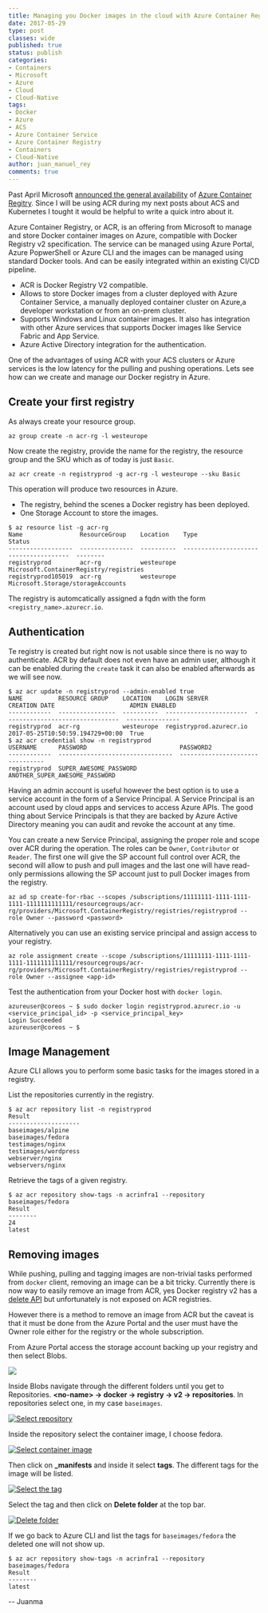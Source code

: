 ```yaml
---
title: Managing you Docker images in the cloud with Azure Container Registry
date: 2017-05-29
type: post
classes: wide
published: true
status: publish
categories:
- Containers
- Microsoft
- Azure
- Cloud
- Cloud-Native
tags:
- Docker
- Azure
- ACS
- Azure Container Service
- Azure Container Registry
- Containers
- Cloud-Native
author: juan_manuel_rey
comments: true
---
```


Past April  Microsoft [announced the general availability](https://azure.microsoft.com/en-us/blog/azure-container-registry-now-generally-available/) of [Azure Container Regitry](https://azure.microsoft.com/en-us/services/container-registry/). Since I will be using ACR during my next posts about ACS and Kubernetes I tought it would be helpful to write a quick intro about it.

Azure Container Registry, or ACR, is an offering from Microsoft to manage and store Docker container images on Azure, compatible with Docker Registry v2 specification. The service can be managed using Azure Portal, Azure PopwerShell or Azure CLI and the images can be managed using standard Docker tools. And can be easily integrated within an existing CI/CD pipeline.

- ACR is Docker Registry V2 compatible.
- Allows to store Docker images from a cluster deployed with Azure Container Service, a manually deployed container cluster on Azure,a  developer workstation or from an on-prem cluster.
- Supports Windows and Linux container images. It also has integration with other Azure services that supports Docker images like Service Fabric and App Service.
- Azure Active Directory integration for the authentication.

One of the advantages of using ACR with your ACS clusters or Azure services is the low latency for the pulling and pushing operations. Lets see how can we create and manage our Docker registry in Azure.

## Create your first registry

As always create your resource group.

```azurecli
az group create -n acr-rg -l westeurope
```

Now create the registry, provide the name for the registry, the resource group and the SKU which as of today is just `Basic`.

```azurecli
az acr create -n registryprod -g acr-rg -l westeurope --sku Basic
```

This operation will produce two resources in Azure.

- The registry, behind the scenes a Docker registry has been deployed.
- One Storage Account to store the images.

```azurecli
$ az resource list -g acr-rg
Name                ResourceGroup    Location    Type                                    Status
------------------  ---------------  ----------  --------------------------------------  --------
registryprod        acr-rg           westeurope  Microsoft.ContainerRegistry/registries
registryprod105019  acr-rg           westeurope  Microsoft.Storage/storageAccounts
```

The registry is automcatically assigned a fqdn with the form `<registry_name>.azurecr.io`.

## Authentication

Te registry is created but right now is not usable since there is no way to authenticate. ACR by default does not even have an admin user, although it can be enabled during the `create` task it can also be enabled afterwards as we will see now.

```azurecli
$ az acr update -n registryprod --admin-enabled true
NAME          RESOURCE GROUP    LOCATION    LOGIN SERVER             CREATION DATE                     ADMIN ENABLED
------------  ----------------  ----------  -----------------------  --------------------------------  ---------------
registryprod  acr-rg            westeurope  registryprod.azurecr.io  2017-05-25T10:50:59.194729+00:00  True
$ az acr credential show -n registryprod
USERNAME      PASSWORD                          PASSWORD2
------------  --------------------------------  --------------------------------
registryprod  SUPER_AWESOME_PASSWORD            ANOTHER_SUPER_AWESOME_PASSWORD
```

Having an admin account is useful however the best option is to use a service account in the form of a Service Principal. A Service Principal is an account used by cloud apps and services to access Azure APIs. The good thing about Service Principals is that they are backed by Azure Active Directory meaning you can audit and revoke the account at any time. 

You can create a new Service Principal, assigning the proper role and scope over ACR during the operation. The roles can be `Owner`, `Contributor` or `Reader`. The first one will give the SP account full control over ACR, the second will allow to push and pull images and the last one will have read-only permissions allowing the SP account just to pull Docker images from the registry.

```azurecli
az ad sp create-for-rbac --scopes /subscriptions/11111111-1111-1111-1111-1111111111111/resourcegroups/acr-rg/providers/Microsoft.ContainerRegistry/registries/registryprod --role Owner --password <password>
```

Alternatively you can use an existing service principal and assign access to your registry.

```azurecli
az role assignment create --scope /subscriptions/11111111-1111-1111-1111-1111111111111/resourcegroups/acr-rg/providers/Microsoft.ContainerRegistry/registries/registryprod --role Owner --assignee <app-id>
```

Test the authentication from your Docker host with `docker login`.

```
azureuser@coreos ~ $ sudo docker login registryprod.azurecr.io -u <service_principal_id> -p <service_principal_key>
Login Succeeded
azureuser@coreos ~ $
```

## Image Management 

Azure CLI allows you to perform some basic tasks for the images stored in a registry.

List the repositories currently in the registry.

```azurecli
$ az acr repository list -n registryprod
Result
--------------------
baseimages/alpine
baseimages/fedora
testimages/nginx
testimages/wordpress
webserver/nginx
webservers/nginx
```

Retrieve the tags of a given registry.

```azurecli
$ az acr repository show-tags -n acrinfra1 --repository baseimages/fedora
Result
--------
24
latest
```

## Removing images

While pushing, pulling and tagging images are non-trivial tasks performed from `docker` client, removing an image can be a bit tricky. Currently there is now way to easily remove an image from ACR, yes Docker registry v2 has a [delete API](https://docs.docker.com/registry/spec/api/#deleting-an-image) but unfortunately is not exposed on ACR registries. 

However there is a method to remove an image from ACR but the caveat is that it must be done from the Azure Portal and the user must have the Owner role either for the registry or the whole subscription.

From Azure Portal access the storage account backing up your registry and then select Blobs.

[![](/assets/images/acr_delete_image_1.png)]({{site.url}}/assets/images/acr_delete_image_1.png)

Inside Blobs navigate through the different folders until you get to Repositories. **\<no-name\> -> docker -> registry -> v2 -> repositories**. In repositories select one, in my case `baseimages`.

[![](/assets/images/acr_delete_image_2.png "Select repository")]({{site.url}}/assets/images/acr_delete_image_2.png)

Inside the repository select the container image, I choose fedora.

[![](/assets/images/acr_delete_image_3.png "Select container image")]({{site.url}}/assets/images/acr_delete_image_3.png)

Then click on **_manifests** and inside it select **tags**. The different tags for the image will be listed.

[![](/assets/images/acr_delete_image_4.png "Select the tag")]({{site.url}}/assets/images/acr_delete_image_4.png)

Select the tag and then click on **Delete folder** at the top bar.

[![](/assets/images/acr_delete_image_5.png "Delete folder")]({{site.url}}/assets/images/acr_delete_image_5.png)

If we go back to Azure CLI and list the tags for `baseimages/fedora` the deleted one will not show up. 

```azurecli
$ az acr repository show-tags -n acrinfra1 --repository baseimages/fedora
Result
--------
latest
```

-- Juanma
